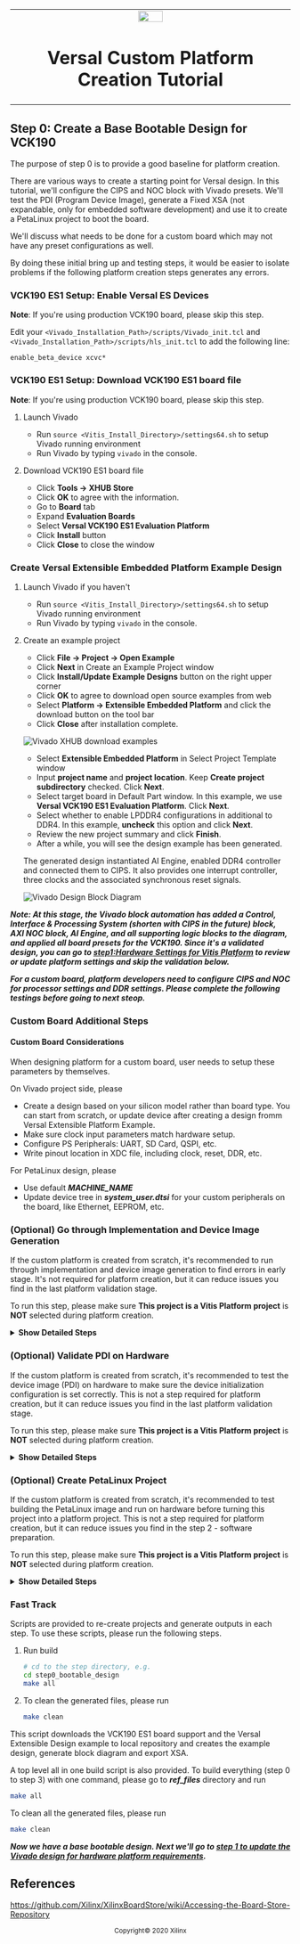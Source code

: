 <!-- 
# Copyright 2020 Xilinx Inc.
# 
# Licensed under the Apache License, Version 2.0 (the "License");
# you may not use this file except in compliance with the License.
# You may obtain a copy of the License at
#
#     http://www.apache.org/licenses/LICENSE-2.0
#
# Unless required by applicable law or agreed to in writing, software
# distributed under the License is distributed on an "AS IS" BASIS,
# WITHOUT WARRANTIES OR CONDITIONS OF ANY KIND, either express or implied.
# See the License for the specific language governing permissions and
# limitations under the License.
-->


<table width="100%">
 <tr width="100%">
    <td align="center"><img src="https://www.xilinx.com/content/dam/xilinx/imgs/press/media-kits/corporate/xilinx-logo.png" width="30%"/><h1>Versal Custom Platform Creation Tutorial</h1>
    </td>
 </tr>
</table>

## Step 0: Create a Base Bootable Design for VCK190

The purpose of step 0 is to provide a good baseline for platform creation.

There are various ways to create a starting point for Versal design. In this tutorial, we'll configure the CIPS and NOC block with Vivado presets. We'll test the PDI (Program Device Image), generate a Fixed XSA (not expandable, only for embedded software development) and use it to create a PetaLinux project to boot the board. 

We'll discuss what needs to be done for a custom board which may not have any preset configurations as well.

By doing these initial bring up and testing steps, it would be easier to isolate problems if the following platform creation steps generates any errors. 

### VCK190 ES1 Setup: Enable Versal ES Devices

**Note**: If you're using production VCK190 board, please skip this step.

Edit your `<Vivado_Installation_Path>/scripts/Vivado_init.tcl` and `<Vivado_Installation_Path>/scripts/hls_init.tcl` to add the following line:

```
enable_beta_device xcvc*
```

### VCK190 ES1 Setup: Download VCK190 ES1 board file

**Note**: If you're using production VCK190 board, please skip this step.

1. Launch Vivado

   - Run `source <Vitis_Install_Directory>/settings64.sh` to setup Vivado running environment
   - Run Vivado by typing `vivado` in the console.

2. Download VCK190 ES1 board file

   - Click **Tools -> XHUB Store**
   - Click **OK** to agree with the information.
   - Go to **Board** tab
   - Expand **Evaluation Boards**
   - Select **Versal VCK190 ES1 Evaluation Platform**
   - Click **Install** button
   - Click **Close** to close the window 

### Create Versal Extensible Embedded Platform Example Design

1. Launch Vivado if you haven't

   - Run `source <Vitis_Install_Directory>/settings64.sh` to setup Vivado running environment
   - Run Vivado by typing `vivado` in the console.

2. Create an example project

   - Click **File -> Project -> Open Example**
   - Click **Next** in Create an Example Project window
   - Click **Install/Update Example Designs** button on the right upper corner
   - Click **OK** to agree to download open source examples from web
   - Select **Platform -> Extensible Embedded Platform** and click the download button on the tool bar
   - Click **Close** after installation complete.

   ![Vivado XHUB download examples](images/step0/vivado_download_example.png)

   - Select **Extensible Embedded Platform** in Select Project Template window
   - Input **project name** and **project location**. Keep **Create project subdirectory** checked. Click **Next**.
   - Select target board in Default Part window. In this example, we use **Versal VCK190 ES1 Evaluation Platform**. Click **Next**.
   - Select whether to enable LPDDR4 configurations in additional to DDR4. In this example, **uncheck** this option and click **Next**.
   - Review the new project summary and click **Finish**.
   - After a while, you will see the design example has been generated.

   The generated design instantiated AI Engine, enabled DDR4 controller and connected them to CIPS. It also provides one interrupt controller, three clocks and the associated synchronous reset signals.

   ![Vivado Design Block Diagram](images/step0/vivado_design_diagram.png)

   

***Note: At this stage, the Vivado block automation has added a Control, Interface & Processing System (shorten with CIPS in the future) block, AXI NOC block, AI Engine, and all supporting logic blocks to the diagram, and applied all board presets for the VCK190. Since it's a validated design, you can go to [step1:Hardware Settings for Vitis Platform](step1.md) to review or update platform settings and skip the validation below.***

***For a custom board, platform developers need to configure CIPS and NOC for processor settings and DDR settings. Please complete the following testings before going to next steop.***

### Custom Board Additional Steps

#### Custom Board Considerations

When designing platform for a custom board, user needs to setup these parameters by themselves.

On Vivado project side, please

- Create a design based on your silicon model rather than board type. You can start from scratch, or update device after creating a design fromm Versal Extensible Platform Example.
- Make sure clock input parameters match hardware setup.
- Configure PS Peripherals: UART, SD Card, QSPI, etc.
- Write pinout location in XDC file, including clock, reset, DDR, etc.

For PetaLinux design, please

- Use default ***MACHINE_NAME***
- Update device tree in ***system_user.dtsi*** for your custom peripherals on the board, like Ethernet, EEPROM, etc.


### (Optional) Go through Implementation and Device Image Generation

If the custom platform is created from scratch, it's recommended to run through implementation and device image generation to find errors in early stage. It's not required for platform creation, but it can reduce issues you find in the last platform validation stage.

To run this step, please make sure **This project is a Vitis Platform project** is **NOT** selected during platform creation.

<details>
  <summary><b>Show Detailed Steps</b></summary>

1. Validate the Block Design

   - Click ***Validate Design (F6)*** button in block diagram toolbar.

2. Create HDL Wrapper

   - In Sources tab, right click system.bd and select ***Create HDL Wrapper***. In the pop-up window, select ***Let Vivado Manage***.

3. Generate Device Image

   - Click ***Generate Device Image*** in Flow Navigator

   - Click ***Yes*** if it pops up a meesage to say *No Implementation Results Available*.

   ![](./images/step0/vivado_no_imp_avail.png)

   - Click ***OK*** for default options for Launch Runs dialouge.

   It takes a while to generate block diagram and run through implementation.

   PDI is generated in `vck190_custom_platform.runs/impl_1/`

4. Export fixed XSA for PetaLinux project Creation

   a) Click Menu ***File -> Export -> Hardware***, click Next

   b) Select Output to ***Include Device Image***. Click Next.

   c) Set output XSA file name and directory. Click Next.

   d) Click Finish

</details>

### (Optional) Validate PDI on Hardware

If the custom platform is created from scratch, it's recommended to test the device image (PDI) on hardware to make sure the device initialization configuration is set correctly. This is not a step required for platform creation, but it can reduce issues you find in the last platform validation stage.

To run this step, please make sure **This project is a Vitis Platform project** is **NOT** selected during platform creation.

<details>
  <summary><b>Show Detailed Steps</b></summary>

1. Connect hardware server in XSCT

   ```tcl
   # If JTAG cable is connected locally
   connect
   
   # If JTAG cable is connected on another server, launch hw_server on that server then connect to that remote hardware server
   connect -url TCP:<SERVER NAME or IP>:3121
   ```
   
   

2. Download PDI in XSCT

   ```tcl
   device program <PDI file>
   ```

   PDI program should download without errors. If any error occurs in XSCT console, please check block design settings.

   Here's the sample prints on UART console of VCK190 board


<details>
  <summary><b>Show Log</b></summary>

   ```
   [8.716546]****************************************
   [10.387178]Xilinx Versal Platform Loader and Manager
   [15.181959]Release 2020.2   Nov 30 2020  -  07:20:11
   [19.889662]Platform Version: v1.0 PMC: v1.0, PS: v1.0
   [24.684093]BOOTMODE: 0, MULTIBOOT: 0x0
   [28.172159]****************************************
   [32.817343] 28.506881 ms for PrtnNum: 1, Size: 2224 Bytes
   [37.939565]-------Loading Prtn No: 0x2
   [41.975581] 0.531603 ms for PrtnNum: 2, Size: 48 Bytes
   [46.307975]-------Loading Prtn No: 0x3
   [153.848428] 104.031565 ms for PrtnNum: 3, Size: 57168 Bytes
   [156.392071]-------Loading Prtn No: 0x4
   [159.994956] 0.012506 ms for PrtnNum: 4, Size: 2512 Bytes
   [165.110546]-------Loading Prtn No: 0x5
   [168.715028] 0.014362 ms for PrtnNum: 5, Size: 3424 Bytes
   [173.831756]-------Loading Prtn No: 0x6
   [177.430206] 0.007693 ms for PrtnNum: 6, Size: 80 Bytes
   [182.427400]+++++++Loading Image No: 0x2, Name: pl_cfi, Id: 0x18700000
   [188.652918]-------Loading Prtn No: 0x7
   [1564.072421] 1371.823162 ms for PrtnNum: 7, Size: 707472 Bytes
   [1566.876806]-------Loading Prtn No: 0x8
   [1956.351062] 385.792100 ms for PrtnNum: 8, Size: 365712 Bytes
   [1959.102465]+++++++Loading Image No: 0x3, Name: fpd, Id: 0x0420C003
   [1965.172668]-------Loading Prtn No: 0x9
   [1969.287834] 0.436437 ms for PrtnNum: 9, Size: 992 Bytes
   [1974.032078]***********Boot PDI Load: Done*************
   [1979.057962]55080.597596 ms: ROM Time
   [1982.528018]Total PLM Boot Time
   ```
</details>

If the PDI can't load successfully, please check the CIPS configruation. 

</details>


### (Optional) Create PetaLinux Project

If the custom platform is created from scratch, it's recommended to test building the PetaLinux image and run on hardware before turning this project into a platform project. This is not a step required for platform creation, but it can reduce issues you find in the step 2 - software preparation.

To run this step, please make sure **This project is a Vitis Platform project** is **NOT** selected during platform creation.

<details>
  <summary><b>Show Detailed Steps</b></summary>

For a quick demonstration in this step, we'll use VCK190 pre-built device tree. It helps to setup peripheral properties, such as Ethernet MAC phy address, etc. These settings are specific to each board. It needs BSP engineers to develop during board bring up phase for custom boards.

1. Create PetaLinux Project with XSA

   ```bash
   petalinux-create -t project --template versal --force -n petalinux
   cd petalinux
   petalinux-config --get-hw-description=<path to xsa directory> --silentconfig
   ```

   - The created PetaLinux project name is ***petalinux***. Please feel free to change the PetaLinux project name with ***petalinux-create -n*** option.
   - The XSA used for PetaLinux needs to be a post implementation XSA.

2. Apply VCK190 device tree

   - Run `petalinux-config`
   - Go to ***DTG Settings***
   - Enter ***versal-vck190-reva-x-ebm-02-reva*** for ***MACHINE_NAME*** option (CONFIG_SUBSYSTEM_MACHINE_NAME)
   
   Note: This preset device setting will add ethernet PHY info to device tree. The [device tree source code][1] will be applied to the PetaLinux project.

[1]: https://github.com/Xilinx/u-boot-xlnx/blob/master/arch/arm/dts/versal-vck190-revA-x-ebm-02-revA.dts

3. Build PetaLinux Image

   ```bash
   petalinux-build
   petalinux-package --boot --u-boot
   ```

   Output ***BOOT.BIN***, ***boot.scr*** and ***image.ub*** are located in ***images/linux*** directory.


4. Validate PetaLinux image on Board

   - Copy ***BOOT.BIN***, ***image.ub*** and ***boot.scr*** from **build/petalinux/images/linux** directory to SD card (fat32 partition).
   - Insert SD card to VCK190, set boot mode to SD boot (0001) and boot the board.
   - Make sure Linux boot successfully. Login with username: root, password: root

<details>
  <summary><b>Show Boot Log</b></summary>
  
```
root@petalinux:~# [391.115631]****************************************
[392.964450]Xilinx Versal Platform Loader and Manager
[397.854212]Release 2020.2   Nov 30 2020  -  08:35:24
[402.657115]Platform Version: v1.0 PMC: v1.0, PS: v1.0
[407.546118]BOOTMODE: 14, MULTIBOOT: 0xF0000000
[411.825475]****************************************
[416.562993] 27.536159 ms for PrtnNum: 1, Size: 2224 Bytes
[421.778446]-------Loading Prtn No: 0x2
[425.913643] 0.539328 ms for PrtnNum: 2, Size: 48 Bytes
[430.334103]-------Loading Prtn No: 0x3
[460.345490] 26.411068 ms for PrtnNum: 3, Size: 55792 Bytes
[462.806209]-------Loading Prtn No: 0x4
[469.349675] 2.942065 ms for PrtnNum: 4, Size: 6032 Bytes
[471.634443]-------Loading Prtn No: 0x5
[475.247578] 0.018731 ms for PrtnNum: 5, Size: 80 Bytes
PSM Firmware version: 2020.2 [Build: Nov 30 2020 08:35:39 ]
[485.617643]+++++++Loading Image No: 0x2, Name: pl_cfi, Id: 0x18700000
[491.879575]-------Loading Prtn No: 0x6
[12215.749846] 11720.267596 ms for PrtnNum: 6, Size: 707472 Bytes
[12218.734381]-------Loading Prtn No: 0x7
[12409.592215] 187.084284 ms for PrtnNum: 7, Size: 365712 Bytes
[12412.438018]+++++++Loading Image No: 0x3, Name: fpd, Id: 0x0420C003
[12418.595431]-------Loading Prtn No: 0x8
[12425.245950] 2.878087 ms for PrtnNum: 8, Size: 992 Bytes
[12427.832593]+++++++Loading Image No: 0x4, Name: apu_subsyste, Id: 0x1C000000
[12434.597334]-------Loading Prtn No: 0x9
[12451.208925] 12.838115 ms for PrtnNum: 9, Size: 24752 Bytes
[12453.843937]-------Loading Prtn No: 0xA
[12483.552243] 25.934581 ms for PrtnNum: 10, Size: 59360 Bytes
[12486.274409]-------Loading Prtn No: 0xB
[12875.033006] 384.984465 ms for PrtnNum: 11, Size: 883968 Bytes
N[12877.994431]***** ** **Bont PDr Load:lDone***A****** **
[1i88a.177003]4t0.8 5415 ms: ROMOTime
[12886.560593]cotal P M BootOTime
                                   BL31: Non secure code at 0x8000000
NOTICE:  BL31: v2.2(debug):xilinx_rebase_v2.2_2020.1-10-ge6eea88b1
NOTICE:  BL31: Built : 08:34:09, Nov 30 2020
INFO:    GICv3 with legacy support detected. ARM GICv3 driver initialized in EL3
INFO:    BL31: Initializing runtime services
WARNING: BL31: cortex_a72: CPU workaround for 859971 was missing!
INFO:    BL31: cortex_a72: CPU workaround for cve_2017_5715 was applied
INFO:    BL31: cortex_a72: CPU workaround for cve_2018_3639 was applied
INFO:    BL31: Preparing for EL3 exit to normal world
INFO:    Entry point address = 0x8000000
INFO:    SPSR = 0x3c9


U-Boot 2020.01 (Nov 30 2020 - 08:35:27 +0000)

Model: Xilinx Versal vck190 Eval board revA (EMMC)
DRAM:  2 GiB
EL Level:       EL2
MMC:   sdhci@f1040000: 1, sdhci@f1050000: 0
In:    serial@ff000000
Out:   serial@ff000000
Err:   serial@ff000000
Bootmode: LVL_SHFT_SD_MODE1
Net:
ZYNQ GEM: ff0c0000, mdio bus ff0c0000, phyaddr 1, interface rgmii-id

Warning: ethernet@ff0c0000 (eth0) using random MAC address - d6:20:82:36:90:32
eth0: ethernet@ff0c0000
ZYNQ GEM: ff0d0000, mdio bus ff0c0000, phyaddr 2, interface rgmii-id

Warning: ethernet@ff0d0000 (eth1) using random MAC address - 2a:64:10:c2:a6:be
, eth1: ethernet@ff0d0000
Hit any key to stop autoboot:  0
switch to partitions #0, OK
mmc0 is current device
Scanning mmc 0:1...
Found U-Boot script /boot.scr
2007 bytes read in 17 ms (115.2 KiB/s)
## Executing script at 20000000
17065984 bytes read in 1372 ms (11.9 MiB/s)
## Loading kernel from FIT Image at 10000000 ...
   Using 'conf@system-top.dtb' configuration
   Trying 'kernel@1' kernel subimage
     Description:  Linux kernel
     Type:         Kernel Image
     Compression:  gzip compressed
     Data Start:   0x100000f8
     Data Size:    8341982 Bytes = 8 MiB
     Architecture: AArch64
     OS:           Linux
     Load Address: 0x00080000
     Entry Point:  0x00080000
     Hash algo:    sha256
     Hash value:   2f80978de5abed593d2caad4b8322d21400424d2510173d49fa04f0d78e8b83f
   Verifying Hash Integrity ... sha256+ OK
## Loading ramdisk from FIT Image at 10000000 ...
   Using 'conf@system-top.dtb' configuration
   Trying 'ramdisk@1' ramdisk subimage
     Description:  petalinux-image-minimal
     Type:         RAMDisk Image
     Compression:  uncompressed
     Data Start:   0x107fad60
     Data Size:    8697128 Bytes = 8.3 MiB
     Architecture: AArch64
     OS:           Linux
     Load Address: unavailable
     Entry Point:  unavailable
     Hash algo:    sha256
     Hash value:   89c3603e8057b56af941cb225c0859d3e57fe2d6e04f0856a4dce74c41855e2e
   Verifying Hash Integrity ... sha256+ OK
## Loading fdt from FIT Image at 10000000 ...
   Using 'conf@system-top.dtb' configuration
   Trying 'fdt@system-top.dtb' fdt subimage
     Description:  Flattened Device Tree blob
     Type:         Flat Device Tree
     Compression:  uncompressed
     Data Start:   0x107f4be8
     Data Size:    24741 Bytes = 24.2 KiB
     Architecture: AArch64
     Hash algo:    sha256
     Hash value:   e3695fb8926b53c44738ceb4be473cef2bd53d6aaa49fd9c695af71d5ca3a80a
   Verifying Hash Integrity ... sha256+ OK
   Booting using the fdt blob at 0x107f4be8
   Uncompressing Kernel Image
   Loading Ramdisk to 787b4000, end 78fff528 ... OK
   Loading Device Tree to 000000000fff6000, end 000000000ffff0a4 ... OK

Starting kernel ...

(skipping very long Linux boot log)

[    6.149369] Run /init as init process
INIT: version 2.88 booting
Starting udev
[    6.229790] udevd[264]: starting version 3.2.8
[    6.234535] random: udevd: uninitialized urandom read (16 bytes read)
[    6.241009] random: udevd: uninitialized urandom read (16 bytes read)
[    6.247486] random: udevd: uninitialized urandom read (16 bytes read)
[    6.257326] udevd[265]: starting eudev-3.2.8
[    6.615105] random: fast init done
[    6.655502] EXT4-fs (mmcblk1p2): recovery complete
[    6.659634] FAT-fs (mmcblk1p1): Volume was not properly unmounted. Some data may be corrupt. Please run fsck.
[    6.660306] EXT4-fs (mmcblk1p2): mounted filesystem with ordered data mode. Opts: (null)
Configuring packages on first boot....
 (This may take several minutes. Please do not power off the machine.)
Running postinst /etc/rpm-postinsts/100-sysvinit-inittab...
update-rc.d: /etc/init.d/run-postinsts exists during rc.d purge (continuing)
INIT: Entering runlevel: 5
Configuring network interfaces... [    6.965895] pps pps0: new PPS source ptp0
[    6.969920] macb ff0c0000.ethernet: gem-ptp-timer ptp clock registered.
udhcpc: started, v1.31.0
udhcpc: sending discover
udhcpc: sending discover
udhcpc: sending discover
udhcpc: no lease, forking to background
done.
Starting haveged: haveged: listening socket at 3
haveged: haveged starting up


Starting Dropbear SSH server: Generating 2048 bit rsa key, this may take a while...
haveged: haveged: ver: 1.9.5; arch: generic; vend: ; build: (gcc 9.2.0 CTV); collect: 128K

haveged: haveged: cpu: (VC); data: 16K (D); inst: 16K (D); idx: 11/40; sz: 15456/64452

haveged: haveged: tot tests(BA8): A:1/1 B:1/1 continuous tests(B):  last entropy estimate 7.9996

haveged: haveged: fills: 0, ge[   16.670222] random: crng init done
nerated: 0

[   16.675530] random: 7 urandom warning(s) missed due to ratelimiting
Public key portion is:
ssh-rsa AAAAB3NzaC1yc2EAAAADAQABAAABAQClK2Vcoh4YaCLp+s+owIWrtsm5rSzDMAd28vfmHU6grRmr+MQDpbZGelx8FW+7eOffSAbbfiVjrLNuiIP77neX3bfKir8Am6c4YTQCLUc06Mgao52pL0w2Vu+oa/DikBfR9iDkYBpQeO66eEnS3VXH8FwParDcwG475juQ06WO0PgbQh2PghNkW13yJF8vfk/hS9ZXn0MNbn96x+MVe6b70HZFmOllriJeEQj3eVgKKBaZZAYwEW24ynpCM0bWnFSzyohc3ZYTqRnOqXe9bie/Pr18vZs7kqkVUSKhuxstAGG/oRJAM46ODQNwLT8HzMSGnmXsN3pnW8XwFlMNMHHp root@petalinux
Fingerprint: sha1!! 14:87:a7:46:70:bf:0e:a7:cb:75:fd:80:b9:79:e4:ce:7a:1b:25:f7
dropbear.
Starting internet superserver: inetd.
Starting syslogd/klogd: done
Starting tcf-agent: OK

PetaLinux 2020.2 petalinux /dev/ttyAMA0

petalinux login:

```
</details>
<!--For boot log-->

</details>
<!--For Create PetaLinux Project-->


### Fast Track

Scripts are provided to re-create projects and generate outputs in each step. To use these scripts, please run the following steps.

1. Run build

   ```bash
   # cd to the step directory, e.g.
   cd step0_bootable_design
   make all
   ```
   
2. To clean the generated files, please run

   ```bash
   make clean
   ```
This script downloads the VCK190 ES1 board support and the Versal Extensible Design example to local repository and creates the example design, generate block diagram and export XSA.

   

A top level all in one build script is also provided. To build everything (step 0 to step 3) with one command, please go to ***ref_files*** directory and run

```bash
make all
```

To clean all the generated files, please run

```bash
make clean
```



***Now we have a base bootable design. Next we'll go to [step 1 to update the Vivado design for hardware platform requirements](./step1.md).***





## References

https://github.com/Xilinx/XilinxBoardStore/wiki/Accessing-the-Board-Store-Repository

<p align="center"><sup>Copyright&copy; 2020 Xilinx</sup></p>
